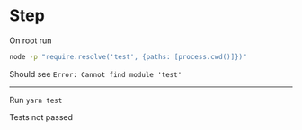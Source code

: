 # Step

On root run

```bash
node -p "require.resolve('test', {paths: [process.cwd()]})"
```

Should see `Error: Cannot find module 'test'`

---


Run `yarn test`

Tests not passed